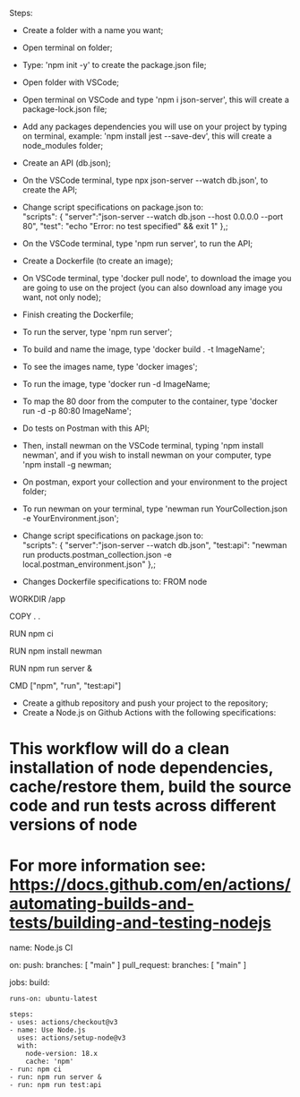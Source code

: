Steps:

- Create a folder with a name you want;
- Open terminal on folder;
- Type: 'npm init -y' to create the package.json file;
- Open folder with VSCode;
- Open terminal on VSCode and type 'npm i json-server', this will create a package-lock.json file;
- Add any packages dependencies you will use on your project by typing on terminal, example: 'npm install jest --save-dev', this will create a node_modules folder;
- Create an API (db.json);
- On the VSCode terminal, type npx json-server --watch db.json', to create the API;
- Change script specifications on package.json to:   
  "scripts": {
    "server":"json-server --watch db.json --host 0.0.0.0 --port 80",
    "test": "echo \"Error: no test specified\" && exit 1"
  },;
- On the VSCode terminal, type 'npm run server', to run the API;

- Create a Dockerfile (to create an image);
- On VSCode terminal, type 'docker pull node', to download the image you are going to use on the project (you can also download any image you want, not only node);
- Finish creating the Dockerfile;

- To run the server, type 'npm run server';
- To build and name the image, type 'docker build . -t ImageName';
- To see the images name, type 'docker images';
- To run the image, type 'docker run -d ImageName;
- To map the 80 door from the computer to the container, type 'docker run -d -p 80:80 ImageName';

- Do tests on Postman with this API;

- Then, install newman on the VSCode terminal, typing 'npm install newman', and if you wish to install newman on your computer, type 'npm install -g newman;
- On postman, export your collection and your environment to the project folder;
- To run newman on your terminal, type 'newman run YourCollection.json -e YourEnvironment.json';

- Change script specifications on package.json to:   
  "scripts": {
    "server":"json-server --watch db.json",
    "test:api": "newman run products.postman_collection.json -e local.postman_environment.json"
  },;
- Changes Dockerfile specifications to:
FROM node

WORKDIR /app

COPY . .

RUN npm ci

RUN npm install newman

RUN npm run server &

CMD ["npm", "run", "test:api"]

- Create a github repository and push your project to the repository;
- Create a Node.js on Github Actions with the following specifications:

# This workflow will do a clean installation of node dependencies, cache/restore them, build the source code and run tests across different versions of node
# For more information see: https://docs.github.com/en/actions/automating-builds-and-tests/building-and-testing-nodejs

name: Node.js CI

on:
  push:
    branches: [ "main" ]
  pull_request:
    branches: [ "main" ]

jobs:
  build:

    runs-on: ubuntu-latest

    steps:
    - uses: actions/checkout@v3
    - name: Use Node.js
      uses: actions/setup-node@v3
      with:
        node-version: 18.x
        cache: 'npm'
    - run: npm ci
    - run: npm run server &
    - run: npm run test:api
